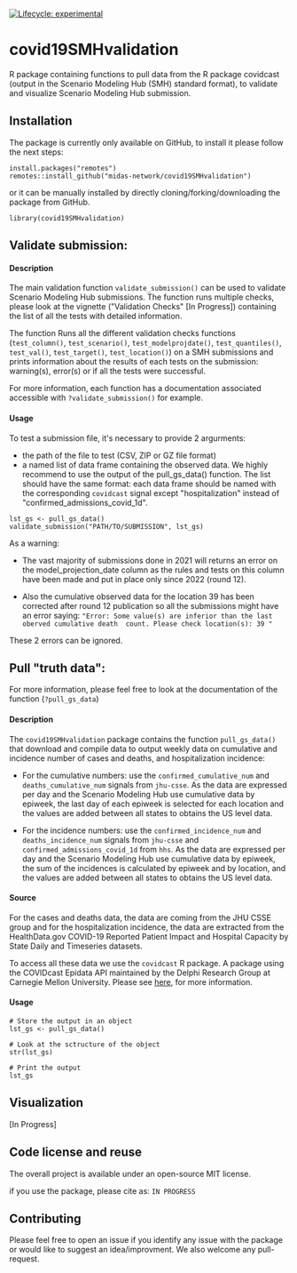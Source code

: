 <!-- badges: start -->
[![Lifecycle: experimental](https://img.shields.io/badge/lifecycle-experimental-orange.svg)](https://lifecycle.r-lib.org/articles/stages.html#experimental)
<!-- badges: end -->

# covid19SMHvalidation

R package containing functions to pull data from the R package covidcast 
(output in the Scenario Modeling Hub (SMH) standard format), to validate and
visualize Scenario Modeling Hub submission.

## Installation

The package is currently only available on GitHub, to install it please follow
the next steps:

```{r}
install.packages("remotes")
remotes::install_github("midas-network/covid19SMHvalidation")
```
or it can be manually installed by directly cloning/forking/downloading the 
package from GitHub.

```{r}
library(covid19SMHvalidation)
```

## Validate submission:

#### Description

The main validation function `validate_submission()` can be used to validate
Scenario Modeling Hub submissions. The function runs multiple checks, please
look at the vignette ("Validation Checks" [In Progress]) containing the list
of all the tests with detailed information. 

The function Runs all the different validation checks functions 
(`test_column()`, `test_scenario()`, `test_modelprojdate()`, 
`test_quantiles()`, `test_val()`, `test_target()`, `test_location()`) 
on a SMH submissions and prints information about the results of each 
tests on the submission: warning(s), error(s) or if all the tests were 
successful.

For more information, each function has a documentation associated accessible
with `?validate_submission()` for example. 

#### Usage

To test a submission file, it's necessary to provide 2 argurments:

 * the path of the file to test (CSV, ZIP or GZ file format)
 * a named list of data frame containing the observed data. We highly recommend 
 to use the output of the pull_gs_data() function. The list should have the 
 same format: each data frame should be named with the corresponding `covidcast` 
 signal except "hospitalization" instead of "confirmed_admissions_covid_1d".

```{r}
lst_gs <- pull_gs_data()
validate_submission("PATH/TO/SUBMISSION", lst_gs)
```

As a warning:

  * The vast majority of submissions done in 2021 will returns an error on the 
model_projection_date column as the rules and tests on this column have been 
made and put in place only since 2022 (round 12).

  * Also the cumulative observed data for the location 39 has been corrected 
  after round 12 publication so all the submissions might have an error saying:
  `"Error: Some value(s) are inferior than the last oberved cumulative death 
count. Please check location(s): 39 "`

These 2 errors can be ignored.

## Pull "truth data":

For more information, please feel free to look at the documentation of the 
function (`?pull_gs_data`)

#### Description

The `covid19SMHvalidation` package contains the function `pull_gs_data()` that
download and compile data to output weekly data on cumulative and 
incidence number of cases and deaths, and hospitalization incidence:

  * For the cumulative numbers: use the `confirmed_cumulative_num` and 
  `deaths_cumulative_num` signals from `jhu-csse`. As the data are expressed 
  per day and the Scenario Modeling Hub use cumulative data by epiweek, the 
  last day of each epiweek is selected for each location and the values are 
  added between all states to obtains the US level data.
    
  * For the incidence numbers: use the `confirmed_incidence_num` and 
  `deaths_incidence_num` signals from `jhu-csse` and 
  `confirmed_admissions_covid_1d` from `hhs`. As the data are expressed per 
  day and the Scenario Modeling Hub use cumulative data by epiweek, the sum of 
  the incidences is calculated by epiweek and by location, and the values are 
  added between all states to obtains the US level data.

#### Source

For the cases and deaths data, the data are coming from the JHU CSSE group and
for the  hospitalization incidence, the data are extracted from the 
HealthData.gov COVID-19 Reported Patient Impact and Hospital Capacity by State 
Daily and Timeseries datasets. 

To access all these data we use the `covidcast` R package. A package using the 
COVIDcast Epidata API maintained by the Delphi Research Group at Carnegie 
Mellon University. Please see 
[here](http://127.0.0.1:42884/help/library/covid19SMHvalidation/help/https://cran.r-project.org/web/packages/covidcast/index.html), 
for more information. 

#### Usage

```{r}
# Store the output in an object
lst_gs <- pull_gs_data()

# Look at the sctructure of the object
str(lst_gs)

# Print the output
lst_gs
```

## Visualization

[In Progress]


## Code license and reuse

The overall project is available under an open-source MIT license.

if you use the package, please cite as: `IN PROGRESS`

## Contributing

Please feel free to open an issue if you identify any issue with the 
package or would like to suggest an idea/improvment. We also welcome
any pull-request. 


